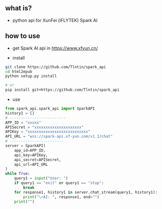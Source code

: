 ## what is?
- python api for XunFei (iFLYTEK) Spark AI

## how to use
- get Spark AI api in https://www.xfyun.cn/

- install
```bash
git clone https://github.com/Tlntin/spark_api
cd html2epub
python setup.py install

# or
pip install git+https://github.com/Tlntin/spark_api
```

- use
```python
from spark_api.spark_api import SparkAPI
history1 = []
# -------------------------
APP_ID = "xxxxx"
APISecret = "xxxxxxxxxxxxxxxxxxxxx"
APIKey = "xxxxxxxxxxxxxxxxxxxxxxxxxxx"
API_URL = "wss://spark-api.xf-yun.com/v1.1/chat"
# ------------------------
server = SparkAPI(
    app_id=APP_ID,
    api_key=APIKey,
    api_secret=APISecret,
    api_url=API_URL
)
while True:
    query1 = input("User: ")
    if query1 == "exit" or query1 == "stop":
        break
    for response1, history1 in server.chat_stream(query1, history1):
        print("\rAI: ", response1, end="")
    print("")
```

